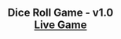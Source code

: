 <h2 align="center">
Dice Roll Game - v1.0<br/>
  <a href="https://harish1611.github.io/Dice-Roll-Game/" target="_blank">Live Game</a>

</h2>

<br/>
